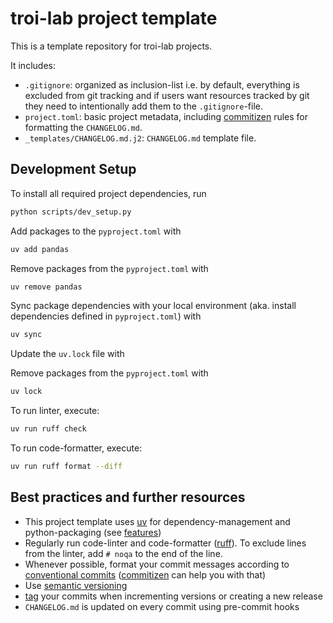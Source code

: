 # troi-lab project template

This is a template repository for troi-lab projects.

It includes:

- `.gitignore`: organized as inclusion-list i.e. by default, everything is excluded from git tracking and if users want resources tracked by git they need to intentionally add them to the `.gitignore`-file.
- `project.toml`: basic project metadata, including [commitizen](https://commitizen-tools.github.io/commitizen/) rules for formatting the `CHANGELOG.md`.
- `_templates/CHANGELOG.md.j2`: `CHANGELOG.md` template file.

## Development Setup

To install all required project dependencies, run

```bash
python scripts/dev_setup.py
```

Add packages to the `pyproject.toml` with

```bash
uv add pandas
```

Remove packages from the `pyproject.toml` with

```bash
uv remove pandas
```

Sync package dependencies with your local environment (aka. install dependencies defined in `pyproject.toml`) with

```bash
uv sync
```

Update the `uv.lock` file with

Remove packages from the `pyproject.toml` with

```bash
uv lock
```

To run linter, execute:

```bash
uv run ruff check
```

To run code-formatter, execute:

```bash
uv run ruff format --diff
```

## Best practices and further resources

- This project template uses [uv](https://github.com/astral-sh/uv) for dependency-management and python-packaging (see [features](https://docs.astral.sh/uv/getting-started/features/))
- Regularly run code-linter and code-formatter ([ruff](https://docs.astral.sh/ruff/)). To exclude lines from the linter, add `# noqa` to the end of the line.
- Whenever possible, format your commit messages according to [conventional commits](https://www.conventionalcommits.org/en/v1.0.0/) ([commitizen](https://commitizen-tools.github.io/commitizen/) can help you with that)
- Use [semantic versioning](https://semver.org/)
- [tag](https://git-scm.com/book/en/v2/Git-Basics-Tagging) your commits when incrementing versions or creating a new release
- `CHANGELOG.md` is updated on every commit using pre-commit hooks
